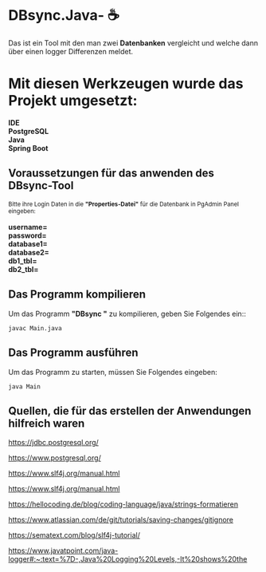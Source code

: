 # DBsync.Java- :coffee: # 

Das ist ein Tool mit den man zwei **Datenbanken** vergleicht und welche dann über einen logger Differenzen meldet. <br>

# Mit diesen Werkzeugen wurde das Projekt umgesetzt: #

**IDE         <br>
PostgreSQL  <br>
Java        <br>
Spring Boot** <br>

## Voraussetzungen für das anwenden des DBsync-Tool ##

<sub> Bitte ihre Login Daten in die **"Properties-Datei"** für die Datenbank in PgAdmin Panel eingeben: <sub> <br>

**username=   <br>
password=   <br>
database1=  <br>
database2=  <br>
db1_tbl=    <br>
db2_tbl=**


## Das Programm kompilieren

Um das Programm **"DBsync "** zu kompilieren, geben Sie Folgendes ein::

```console
javac Main.java
```

## Das Programm ausführen

Um das Programm zu starten, müssen Sie Folgendes eingeben:

```console
java Main
```
## Quellen, die für das erstellen der Anwendungen hilfreich waren ##

  https://jdbc.postgresql.org/
  
  https://www.postgresql.org/
  
  https://www.slf4j.org/manual.html
  
  https://www.slf4j.org/manual.html
  
  https://hellocoding.de/blog/coding-language/java/strings-formatieren
  
  https://www.atlassian.com/de/git/tutorials/saving-changes/gitignore
  
  https://sematext.com/blog/slf4j-tutorial/
  
  https://www.javatpoint.com/java-logger#:~:text=%7D-,Java%20Logging%20Levels,-It%20shows%20the
 
  

